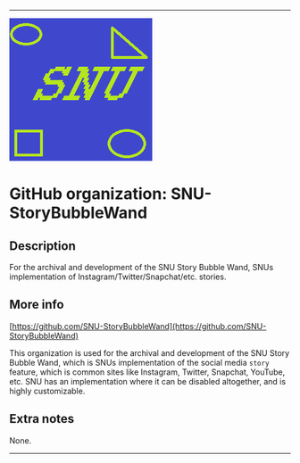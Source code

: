 
***

![SNU_blue_and_gold_legacy_icon.png failed to load. The file may be missing or corrupt. Check the file path for errors first.](/AdditionalInfo/1/SNU-StoryBubbleWand/SNU_blue_and_gold_legacy_icon.png)

# GitHub organization: SNU-StoryBubbleWand

## Description

For the archival and development of the SNU Story Bubble Wand, SNUs implementation of Instagram/Twitter/Snapchat/etc. stories.

## More info

[https://github.com/SNU-StoryBubbleWand](https://github.com/SNU-StoryBubbleWand)

This organization is used for the archival and development of the SNU Story Bubble Wand, which is SNUs implementation of the social media `story` feature, which is common sites like Instagram, Twitter, Snapchat, YouTube, etc. SNU has an implementation where it can be disabled altogether, and is highly customizable.

## Extra notes

None.

***
